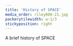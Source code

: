 ```yaml
---
title: 'History of SPACE'
media_order: riley008-21.jpg
packerytilewidth: w-1/3
stickyposition: right
---
```


A brief history of SPACE